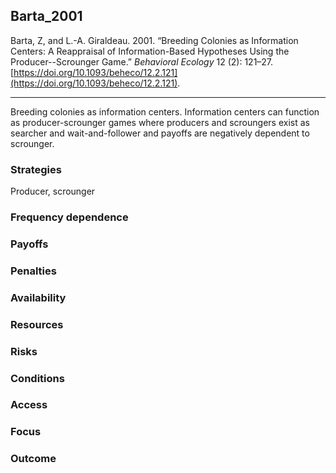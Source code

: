 ## Barta_2001

Barta, Z, and L.-A. Giraldeau. 2001. “Breeding Colonies as Information Centers: A Reappraisal of Information-Based Hypotheses Using the Producer--Scrounger Game.” _Behavioral Ecology_ 12 (2): 121–27. [https://doi.org/10.1093/beheco/12.2.121](https://doi.org/10.1093/beheco/12.2.121).

---

Breeding colonies as information centers. Information centers can function as producer-scrounger games where producers and scroungers exist as searcher and wait-and-follower and payoffs are negatively dependent to scrounger. 


### Strategies
Producer, scrounger

### Frequency dependence

### Payoffs

### Penalties

### Availability

### Resources

### Risks

### Conditions

### Access

### Focus

### Outcome

